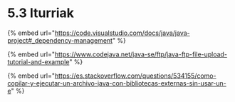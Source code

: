 # 5.3 Iturriak

{% embed url="https://code.visualstudio.com/docs/java/java-project#_dependency-management" %}

{% embed url="https://www.codejava.net/java-se/ftp/java-ftp-file-upload-tutorial-and-example" %}

{% embed url="https://es.stackoverflow.com/questions/534155/como-copilar-y-ejecutar-un-archivo-java-con-bibliotecas-externas-sin-usar-un-e" %}
